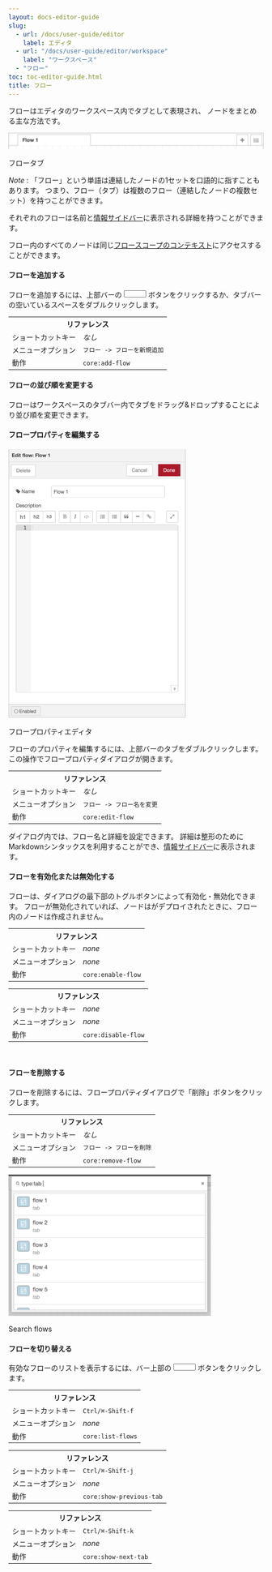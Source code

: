 ```yaml
---
layout: docs-editor-guide
slug:
  - url: /docs/user-guide/editor
    label: エディタ
  - url: "/docs/user-guide/editor/workspace"
    label: "ワークスペース"
  - "フロー"
toc: toc-editor-guide.html
title: フロー
---
```


フローはエディタのワークスペース内でタブとして表現され、
ノードをまとめる主な方法です。

<div class="figure">
  <img src="../images/editor-flow-tabs.png" alt="Flow tabs">
  <p class="caption">フロータブ</p>
</div>

<div class="doc-callout">
<em>Note</em> : 「フロー」という単語は連結したノードの1セットを口語的に指すこともあります。
つまり、フロー（タブ）は複数のフロー（連結したノードの複数セット）を持つことができます。
</div>

それぞれのフローは名前と[情報サイドバー](../sidebar/info)に表示される詳細を持つことができます。

フロー内のすべてのノードは同じ[フロースコープのコンテキスト](/docs/user-guide/context)にアクセスすることができます。


#### フローを追加する

フローを追加するには、上部バーの <i style="border-radius: 2px; display:inline-block;text-align:center; width: 30px; color: #777; border: 1px solid #777; padding: 6px;" class="fa fa-plus"></i>
ボタンをクリックするか、タブバーの空いているスペースをダブルクリックします。

<table class="action-ref inline">
 <tr><th colspan="2">リファレンス</th></tr>
 <tr><td>ショートカットキー</td><td><i>なし</i></td></tr>
 <tr><td>メニューオプション</td><td><code>フロー -&gt; フローを新規追加</code></td></tr>
 <tr><td>動作</td><td><code>core:add-flow</code></td></tr>
</table>

#### フローの並び順を変更する

フローはワークスペースのタブバー内でタブをドラッグ&ドロップすることにより並び順を変更できます。

#### フロープロパティを編集する

<div style="width:350px" class="figure align-right">
  <img src="../images/editor-edit-flow.png" alt="Flow properties editor">
  <p class="caption">フロープロパティエディタ</p>
</div>

フローのプロパティを編集するには、上部バーのタブをダブルクリックします。
この操作でフロープロパティダイアログが開きます。

<table class="action-ref inline">
 <tr><th colspan="2">リファレンス</th></tr>
 <tr><td>ショートカットキー</td><td><i>なし</i></td></tr>
 <tr><td>メニューオプション</td><td><code>フロー -&gt; フロー名を変更</code></td></tr>
 <tr><td>動作</td><td><code>core:edit-flow</code></td></tr>
</table>

ダイアログ内では、フロー名と詳細を設定できます。
詳細は整形のためにMarkdownシンタックスを利用することができ、[情報サイドバー](../sidebar/info)に表示されます。

#### フローを有効化または無効化する

フローは、ダイアログの最下部のトグルボタンによって有効化・無効化できます。
フローが無効化されていれば、ノードはがデプロイされたときに、フロー内のノードは作成されません。

<table class="action-ref inline">
 <tr><th colspan="2">リファレンス</th></tr>
 <tr><td>ショートカットキー</td><td><i>none</i></td></tr>
 <tr><td>メニューオプション</td><td><i>none</i></td></tr>
 <tr><td>動作</td><td><code>core:enable-flow</code></td></tr>
</table>

<table class="action-ref inline">
 <tr><th colspan="2">リファレンス</th></tr>
 <tr><td>ショートカットキー</td><td><i>none</i></td></tr>
 <tr><td>メニューオプション</td><td><i>none</i></td></tr>
 <tr><td>動作</td><td><code>core:disable-flow</code></td></tr>
</table>


<br style="clear: both;" />

#### フローを削除する

フローを削除するには、フロープロパティダイアログで「削除」ボタンをクリックします。

<table class="action-ref inline">
 <tr><th colspan="2">リファレンス</th></tr>
 <tr><td>ショートカットキー</td><td><i>なし</i></td></tr>
 <tr><td>メニューオプション</td><td><code>フロー -&gt; フローを削除</code></td></tr>
 <tr><td>動作</td><td><code>core:remove-flow</code></td></tr>
</table>

<div style="width:400px" class="figure align-right">
  <img src="../images/editor-flow-search-tabs.png" alt="Search flows">
  <p class="caption">Search flows</p>
</div>

#### フローを切り替える

有効なフローのリストを表示するには、バー上部の
<i style="border-radius: 2px; display:inline-block;text-align:center; width: 30px; color: #777; border: 1px solid #777; padding: 6px;" class="fa fa-list-ul"></i> ボタンをクリックします。

<table class="action-ref inline">
 <tr><th colspan="2">リファレンス</th></tr>
 <tr><td>ショートカットキー</td><td><code>Ctrl/⌘-Shift-f</code></td></tr>
 <tr><td>メニューオプション</td><td><i>none</i></td></tr>
 <tr><td>動作</td><td><code>core:list-flows</code></td></tr>
</table>

<table class="action-ref inline">
 <tr><th colspan="2">リファレンス</th></tr>
 <tr><td>ショートカットキー</td><td><code>Ctrl/⌘-Shift-j</code></td></tr>
 <tr><td>メニューオプション</td><td><i>none</i></td></tr>
 <tr><td>動作</td><td><code>core:show-previous-tab</code></td></tr>
</table>

<table class="action-ref inline">
 <tr><th colspan="2">リファレンス</th></tr>
 <tr><td>ショートカットキー</td><td><code>Ctrl/⌘-Shift-k</code></td></tr>
 <tr><td>メニューオプション</td><td><i>none</i></td></tr>
 <tr><td>動作</td><td><code>core:show-next-tab</code></td></tr>
</table>
